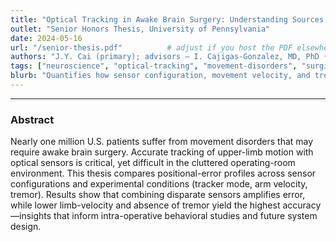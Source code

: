 ```yaml
---
title: "Optical Tracking in Awake Brain Surgery: Understanding Sources of Positional Errors and Limitations"
outlet: "Senior Honors Thesis, University of Pennsylvania"
date: 2024-05-16
url: "/senior-thesis.pdf"          # adjust if you host the PDF elsewhere
authors: "J.Y. Cai (primary); advisors – I. Cajigas-Gonzalez, MD, PhD • J. McLean, PhD"
tags: ["neuroscience", "optical-tracking", "movement-disorders", "surgical-tech"]
blurb: "Quantifies how sensor configuration, movement velocity, and tremor affect optical-tracking accuracy during awake neurosurgical procedures."
---
```

---

### Abstract  
Nearly one million U.S. patients suffer from movement disorders that may require awake brain surgery. Accurate tracking of upper-limb motion with optical sensors is critical, yet difficult in the cluttered operating-room environment. This thesis compares positional-error profiles across sensor configurations and experimental conditions (tracker mode, arm velocity, tremor). Results show that combining disparate sensors amplifies error, while lower limb-velocity and absence of tremor yield the highest accuracy—insights that inform intra-operative behavioral studies and future system design.
